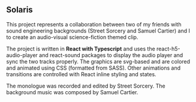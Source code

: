 ## Solaris

This project represents a collaboration between two of my friends with sound engineering backgrounds (Street Sorcery and Samuel Cartier) and I to create an audio-visual science-fiction themed clip.

The project is written in **React with Typescript** and uses the react-h5-audio-player and react-sound packages to display the audio player and sync the two tracks properly. The graphics are svg-based and are colored and animated using CSS (formatted from SASS). Other animations and transitions are controlled with React inline styling and states.

The monologue was recorded and edited by Street Sorcery.
The background music was composed by Samuel Cartier.